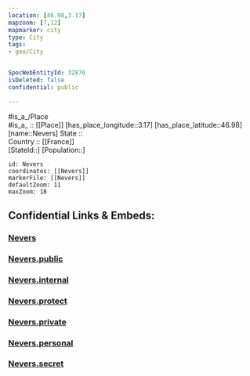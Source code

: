 ```yaml
---
location: [46.98,3.17] 
mapzoom: [7,12] 
mapmarker: city 
type: City
tags:
- geo/City


SpocWebEntityId: 32876
isDeleted: false
confidential: public

---
```

#is_a_/Place  
#is_a_ :: [[Place]] 
[has_place_longitude::3.17] 
[has_place_latitude::46.98] 
[name::Nevers] 
State ::  
Country :: [[France]]  
[StateId::] 
[Population::] 



```leaflet
id: Nevers
coordinates: [[Nevers]] 
markerFile: [[Nevers]] 
defaultZoom: 11 
maxZoom: 18
```


## Confidential Links & Embeds: 

### [Nevers](/_Standards/Earth/Continent/Europe/Europe~West/France/regions~France/Bourgogne-Franche-Comté/departments~Bourgogne-Franche-Comté/Nièvre/communes~Nièvre/Nevers/cities~Nevers/Nevers.md) 

### [Nevers.public](/_public/Earth/Continent/Europe/Europe~West/France/regions~France/Bourgogne-Franche-Comté/departments~Bourgogne-Franche-Comté/Nièvre/communes~Nièvre/Nevers/cities~Nevers/Nevers.public.md) 

### [Nevers.internal](/_internal/Earth/Continent/Europe/Europe~West/France/regions~France/Bourgogne-Franche-Comté/departments~Bourgogne-Franche-Comté/Nièvre/communes~Nièvre/Nevers/cities~Nevers/Nevers.internal.md) 

### [Nevers.protect](/_protect/Earth/Continent/Europe/Europe~West/France/regions~France/Bourgogne-Franche-Comté/departments~Bourgogne-Franche-Comté/Nièvre/communes~Nièvre/Nevers/cities~Nevers/Nevers.protect.md) 

### [Nevers.private](/_private/Earth/Continent/Europe/Europe~West/France/regions~France/Bourgogne-Franche-Comté/departments~Bourgogne-Franche-Comté/Nièvre/communes~Nièvre/Nevers/cities~Nevers/Nevers.private.md) 

### [Nevers.personal](/_personal/Earth/Continent/Europe/Europe~West/France/regions~France/Bourgogne-Franche-Comté/departments~Bourgogne-Franche-Comté/Nièvre/communes~Nièvre/Nevers/cities~Nevers/Nevers.personal.md) 

### [Nevers.secret](/_secret/Earth/Continent/Europe/Europe~West/France/regions~France/Bourgogne-Franche-Comté/departments~Bourgogne-Franche-Comté/Nièvre/communes~Nièvre/Nevers/cities~Nevers/Nevers.secret.md)

